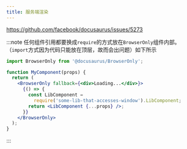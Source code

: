 ```yaml
---
title: 服务端渲染
---
```


https://github.com/facebook/docusaurus/issues/5273

:::note
任何组件引用都要换成`require`的方式放在`BrowserOnly`组件内部。（`import`方式因为代码只能放在顶层，故而会出问题）如下所示

```jsx
import BrowserOnly from '@docusaurus/BrowserOnly';

function MyComponent(props) {
  return (
    <BrowserOnly fallback={<div>Loading...</div>}>
      {() => {
        const LibComponent =
          require('some-lib-that-accesses-window').LibComponent;
        return <LibComponent {...props} />;
      }}
    </BrowserOnly>
  );
}
```
:::
